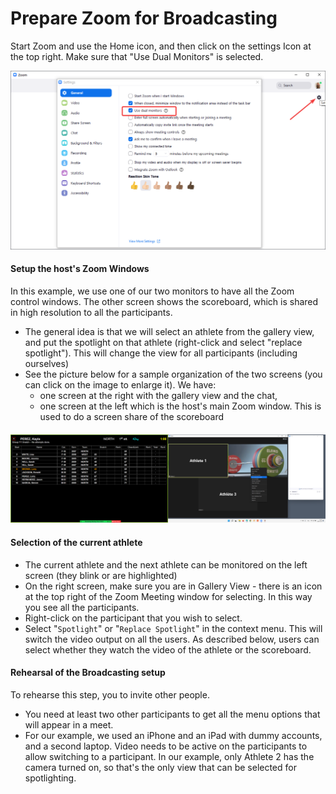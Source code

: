 # Prepare Zoom for Broadcasting

Start Zoom and use the Home icon, and then click on the settings Icon at the top right.  Make sure that "Use Dual Monitors" is selected.

![zoomsettings](img/OBS/zoomsettings.png)

#### Setup the host's Zoom Windows

In this example, we use one of our two monitors to have all the Zoom control windows.  The other screen shows the scoreboard, which is shared in high resolution to all the participants.

- The general idea is that we will select an athlete from the gallery view, and put the spotlight on that athlete (right-click and select "replace spotlight").  This will change the view for all participants (including ourselves)
- See the picture below for a sample organization of the two screens (you can click on the image to enlarge it).  We have:
  - one screen at the right with the gallery view and the chat,
  - one screen at the left which is the host's main Zoom window. This is used to do a screen share of the scoreboard

#### ![zoomsplit](img/ZoomVideo/zoomsplit.png)

#### Selection of the current athlete

- The current athlete and the next athlete can be monitored on the left screen (they blink or are highlighted)
- On the right screen, make sure you are in Gallery View - there is an icon at the top right of the Zoom Meeting window for selecting.  In this way you see all the participants.
- Right-click on the participant that you wish to select.
- Select "`Spotlight`" or "`Replace Spotlight`" in the context menu.  This will switch the video output on all the users.  As described below, users can select whether they watch the video of the athlete or the scoreboard.

#### Rehearsal of the Broadcasting setup

To rehearse this step, you to invite other people.  

- You need at least two other participants to get all the menu options that will appear in a meet. 
- For our example, we used an iPhone and an iPad with dummy accounts, and a second laptop.  Video needs to be active on the participants to allow switching to a participant.  In our example, only Athlete 2 has the camera turned on, so that's the only view that can be selected for spotlighting.